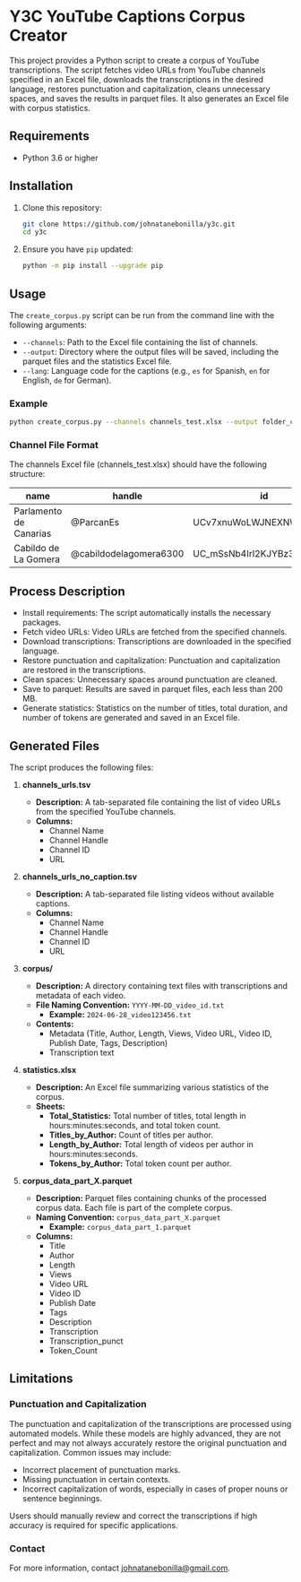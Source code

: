 # Y3C YouTube Captions Corpus Creator

This project provides a Python script to create a corpus of YouTube transcriptions. The script fetches video URLs from YouTube channels specified in an Excel file, downloads the transcriptions in the desired language, restores punctuation and capitalization, cleans unnecessary spaces, and saves the results in parquet files. It also generates an Excel file with corpus statistics.

## Requirements

- Python 3.6 or higher

## Installation

1. Clone this repository:
    ```sh
    git clone https://github.com/johnatanebonilla/y3c.git
    cd y3c
    ```

2. Ensure you have `pip` updated:
    ```sh
    python -m pip install --upgrade pip
    ```

## Usage

The `create_corpus.py` script can be run from the command line with the following arguments:

- `--channels`: Path to the Excel file containing the list of channels.
- `--output`: Directory where the output files will be saved, including the parquet files and the statistics Excel file.
- `--lang`: Language code for the captions (e.g., `es` for Spanish, `en` for English, `de` for German).

### Example

```sh
python create_corpus.py --channels channels_test.xlsx --output folder_channels --lang es
 ```

### Channel File Format
The channels Excel file (channels_test.xlsx) should have the following structure:

| name                    | handle                | id                        |
|-------------------------|-----------------------|---------------------------|
| Parlamento de Canarias  | @ParcanEs             | UCv7xnuWoLWJNEXNWIGkP19g  |
| Cabildo de La Gomera    | @cabildodelagomera6300| UC_mSsNb4Irl2KJYBz3iVEGQ  |

## Process Description

- Install requirements: The script automatically installs the necessary packages.
- Fetch video URLs: Video URLs are fetched from the specified channels.
- Download transcriptions: Transcriptions are downloaded in the specified language.
- Restore punctuation and capitalization: Punctuation and capitalization are restored in the transcriptions.
- Clean spaces: Unnecessary spaces around punctuation are cleaned.
- Save to parquet: Results are saved in parquet files, each less than 200 MB.
- Generate statistics: Statistics on the number of titles, total duration, and number of tokens are generated and saved in an Excel file.

 ## Generated Files

The script produces the following files:

1. **channels_urls.tsv**
   - **Description:** A tab-separated file containing the list of video URLs from the specified YouTube channels.
   - **Columns:**
     - Channel Name
     - Channel Handle
     - Channel ID
     - URL

2. **channels_urls_no_caption.tsv**
   - **Description:** A tab-separated file listing videos without available captions.
   - **Columns:**
     - Channel Name
     - Channel Handle
     - Channel ID
     - URL

3. **corpus/**
   - **Description:** A directory containing text files with transcriptions and metadata of each video.
   - **File Naming Convention:** `YYYY-MM-DD_video_id.txt`
     - **Example:** `2024-06-28_video123456.txt`
   - **Contents:**
     - Metadata (Title, Author, Length, Views, Video URL, Video ID, Publish Date, Tags, Description)
     - Transcription text

4. **statistics.xlsx**
   - **Description:** An Excel file summarizing various statistics of the corpus.
   - **Sheets:**
     - **Total_Statistics:** Total number of titles, total length in hours:minutes:seconds, and total token count.
     - **Titles_by_Author:** Count of titles per author.
     - **Length_by_Author:** Total length of videos per author in hours:minutes:seconds.
     - **Tokens_by_Author:** Total token count per author.

5. **corpus_data_part_X.parquet**
   - **Description:** Parquet files containing chunks of the processed corpus data. Each file is part of the complete corpus.
   - **Naming Convention:** `corpus_data_part_X.parquet`
     - **Example:** `corpus_data_part_1.parquet`
   - **Columns:**
     - Title
     - Author
     - Length
     - Views
     - Video URL
     - Video ID
     - Publish Date
     - Tags
     - Description
     - Transcription
     - Transcription_punct
     - Token_Count

## Limitations

### Punctuation and Capitalization

The punctuation and capitalization of the transcriptions are processed using automated models. While these models are highly advanced, they are not perfect and may not always accurately restore the original punctuation and capitalization. Common issues may include:

- Incorrect placement of punctuation marks.
- Missing punctuation in certain contexts.
- Incorrect capitalization of words, especially in cases of proper nouns or sentence beginnings.

Users should manually review and correct the transcriptions if high accuracy is required for specific applications.


### Contact
For more information, contact johnatanebonilla@gmail.com.
